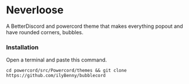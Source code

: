 # Neverloose
A BetterDiscord and powercord theme that makes everything popout and have rounded corners, bubbles.  

### Installation
Open a terminal and paste this command.
```
cd powercord/src/Powercord/themes && git clone https://github.com/ilyBenny/bubblecord
```

